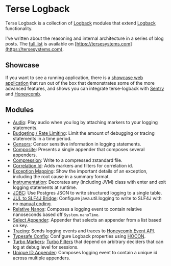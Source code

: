 # Terse Logback

Terse Logback is a collection of [Logback](https://logback.qos.ch/) modules that extend [Logback](https://logback.qos.ch/manual/index.html) functionality.  

I've written about the reasoning and internal architecture in a series of blog posts.  The [full list](https://tersesystems.com/category/logging/) is available on [https://tersesystems.com](https://tersesystems.com).

## Showcase

If you want to see a running application, there is a [showcase web application](https://github.com/tersesystems/terse-logback-showcase) that run out of the box that demonstrates some of the more advanced features, and shows you can integrate terse-logback with [Sentry](https://sentry.io) and [Honeycomb](https://www.honeycomb.io).

## Modules

- [Audio](guide/audio.md): Play audio when you log by attaching markers to your logging statements.
- [Budgeting / Rate Limiting](guide/budget.md): Limit the amount of debugging or tracing statements in a time period.
- [Censors](guide/censor.md): Censor sensitive information in logging statements.     
- [Composite](guide/composite.md): Presents a single appender that composes several appenders. 
- [Compression](guide/compression.md): Write to a compressed zstandard file. 
- [Correlation Id](guide/correlationid.md): Adds markers and filters for correlation id.
- [Exception Mapping](guide/exception-mapping.md): Show the important details of an exception, including the root cause in a summary format.
- [Instrumentation](guide/instrumentation.md): Decorates any (including JVM) class with enter and exit logging statements at runtime.
- [JDBC](guide/jdbc.md): Use Postgres JSON to write structured logging to a single table.
- [JUL to SLF4J Bridge](guide/slf4jbridge.md): Configure java.util.logging to write to SLF4J with no [manual coding](https://mkyong.com/logging/how-to-load-logging-properties-for-java-util-logging/).
- [Relative Nanos](guide/relativens.md): Composes a logging event to contain relative nanoseconds based off `System.nanoTime`.
- [Select Appender](guide/select.md): Appender that selects an appender from a list based on key.
- [Tracing](guide/tracing.md): Sends logging events and traces to [Honeycomb Event API](https://docs.honeycomb.io/api/events/).
- [Typesafe Config](guide/typesafeconfig.md): Configure Logback properties using [HOCON](https://github.com/lightbend/config/blob/main/HOCON.md).
- [Turbo Markers](guide/turbomarker.md): [Turbo Filters](https://logback.qos.ch/manual/filters.html#TurboFilter) that depend on arbitrary deciders that can log at debug level for sessions. 
- [Unique ID Appender](guide/uniqueid.md): Composes logging event to contain a unique id across multiple appenders. 
